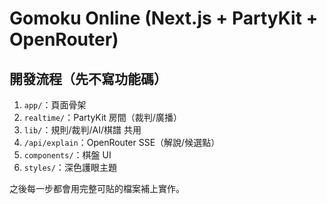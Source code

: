 # Gomoku Online (Next.js + PartyKit + OpenRouter)

## 開發流程（先不寫功能碼）
1. `app/`：頁面骨架
2. `realtime/`：PartyKit 房間（裁判/廣播）
3. `lib/`：規則/裁判/AI/棋譜 共用
4. `/api/explain`：OpenRouter SSE（解說/候選點）
5. `components/`：棋盤 UI
6. `styles/`：深色護眼主題

之後每一步都會用完整可貼的檔案補上實作。
